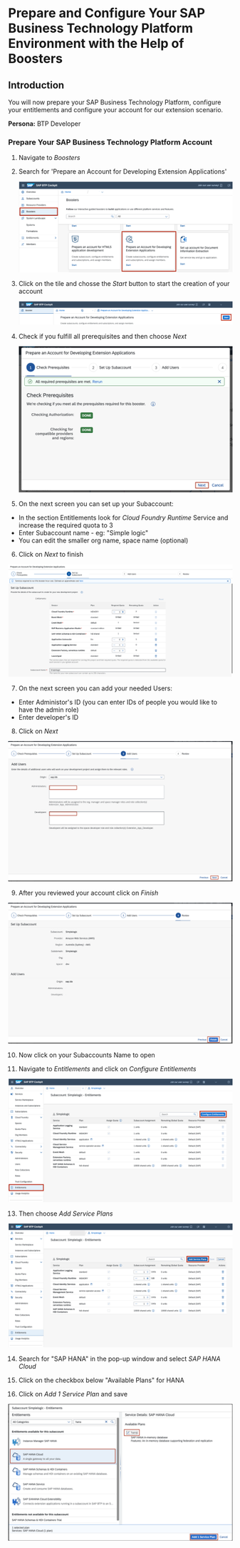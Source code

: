 # Prepare and Configure Your SAP Business Technology Platform Environment with the Help of Boosters

## Introduction

You will now prepare your SAP Business Technology Platform, configure your entitlements and configure your account for our extension scenario.

**Persona:** BTP Developer

### Prepare Your SAP Business Technology Platform Account

1. Navigate to *Boosters* 
2. Search for 'Prepare an Account for Developing Extension Applications'


   ![Search Booster](./images/booster1.png)

3. Click on the tile and chosse the *Start* button to start the creation of your account

   ![Start Booster](./images/booster2.png)


4. Check if you fulfill all prerequisites and then choose *Next*

   ![Check Booster](./images/booster3.png)
   
   
5. On the next screen you can set up your Subaccount: 

 - In the section Entitlements look for *Cloud Foundry Runtime* Service and increase the required quota to 3 
 - Enter Subaccount name - eg: "Simple logic"
 - You can edit the smaller org name, space name (optional)
6. Click on *Next* to finish

  ![Enter name](./images/booster4.png)

7. On the next screen you can add your needed Users:
 - Enter Administor's ID (you can enter IDs of people you would like to have the admin role)
 - Enter developer's ID
8. Click on *Next*

 ![Add Users](./images/booster5.png)


9. After you reviewed your account click on *Finish* 

![Review Account](./images/booster6.png)

10. Now click on your Subaccounts Name to open 

12. Navigate to *Entitlements* and click on *Configure Entitlements* 

 ![Configure Entitlements](./images/booster7.png)

13. Then choose *Add Service Plans*

![Add Service Plans](./images/booster8.png)

14. Search for "SAP HANA" in the pop-up window and select *SAP HANA Cloud*

15. Click on the checkbox below "Available Plans" for HANA

16. Click on *Add 1 Service Plan* and save

![Add Service Plan](./images/booster9.png)

